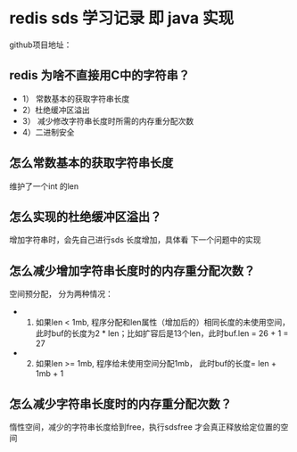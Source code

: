 # redis sds 学习记录 即 java 实现
github项目地址：
## redis 为啥不直接用C中的字符串？
 * 1） 常数基本的获取字符串长度
 * 2）杜绝缓冲区溢出
 * 3） 减少修改字符串长度时所需的内存重分配次数
 * 4）二进制安全
 
## 怎么常数基本的获取字符串长度
维护了一个int 的len

## 怎么实现的杜绝缓冲区溢出？
增加字符串时，会先自己进行sds 长度增加，具体看 下一个问题中的实现

## 怎么减少增加字符串长度时的内存重分配次数？
空间预分配，
分为两种情况：
* 1. 如果len < 1mb, 程序分配和len属性（增加后的）相同长度的未使用空间，此时buf的长度为2 * len；比如扩容后是13个len，此时buf.len = 26 + 1 = 27
* 2. 如果len >= 1mb,  程序给未使用空间分配1mb， 此时buf的长度= len + 1mb + 1
    
##  怎么减少字符串长度时的内存重分配次数？
惰性空间，减少的字符串长度给到free，执行sdsfree 才会真正释放给定位置的空间

